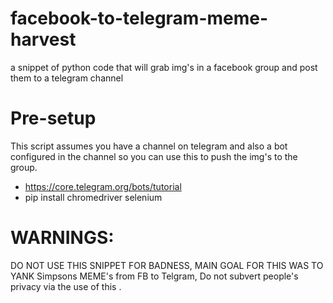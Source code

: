 # facebook-to-telegram-meme-harvest
a snippet of python code that will grab img's in a facebook group and post them to a telegram channel



# Pre-setup
This script assumes you have a channel on telegram and also a bot configured in the channel so you can use this to push the img's to the group.
* https://core.telegram.org/bots/tutorial
* pip install chromedriver selenium

# WARNINGS:
DO NOT USE THIS SNIPPET FOR BADNESS, MAIN GOAL FOR THIS WAS TO YANK Simpsons MEME's from FB to Telgram, Do not subvert people's privacy via the use of this .

